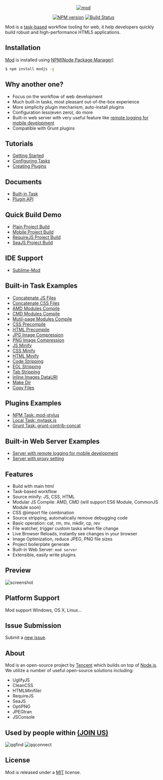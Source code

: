 <p align="center">
<a href="http://madscript.com/modjs" target="_blank">
<img src="https://f.cloud.github.com/assets/677114/1474125/3f5b2460-4629-11e3-8a3d-6b4e0162e0cf.png" alt="mod" style="max-width:100%;">
</a>
</p>

<p align="center">
<a href="http://badge.fury.io/js/modjs"><img src="https://badge.fury.io/js/modjs.png" alt="NPM version" style="max-width:100%;"></a>
<a href="http://travis-ci.org/modulejs/modjs"><img src="https://secure.travis-ci.org/modulejs/modjs.png?branch=master" alt="Build Status" style="max-width:100%;"></a>
</p>


Mod is a [task-based](https://github.com/taskjs/spec) workflow tooling for web, it help developers quickly build robust and high-performance HTML5 applications.

## Installation
[Mod](https://npmjs.org/package/modjs) is installed using [NPM(Node Package Manager)](http://npmjs.org/)
```sh
$ npm install modjs -g
```

## Why another one?
* Focus on the workflow of web development
* Much built-in tasks, most pleasant out-of-the-box experience
* More simplicity plugin mechanism, auto-install plugins
* Configuration less(even zero), do more
* Built-in web server with very useful feature like [remote logging for mobile development](https://github.com/modulejs/modjs/tree/master/test/serverconsole)
* Compatible with Grunt plugins

## Tutorials
* [Getting Started](https://github.com/modulejs/modjs/tree/master/doc/tutorial/getting-started.md)
* [Configuring Tasks](https://github.com/modulejs/modjs/blob/master/doc/tutorial/configuring-tasks.md)
* [Creating Plugins](https://github.com/modulejs/modjs/tree/master/doc/tutorial/creating-plugins.md)

## Documents
* [Built-in Task](https://github.com/modulejs/modjs/tree/master/doc/tasks)
* [Plugin API](https://github.com/modulejs/modjs/tree/master/doc/api)

## Quick Build Demo
* [Plain Project Build](https://github.com/modulejs/modjs/tree/master/test/buildnormal)
* [Mobile Project Build](https://github.com/modulejs/modjs/tree/master/test/buildmobile)
* [RequireJS Project Build](https://github.com/modulejs/modjs/tree/master/test/buildrequirejs)
* [SeaJS Project Build](https://github.com/modulejs/modjs/tree/master/test/buildseajs)

## IDE Support
* [Sublime-Mod](https://github.com/yuanyan/sublime-mod)

## Built-in Task Examples
* [Concatenate JS Files](https://github.com/modulejs/modjs/tree/master/test/catjs)
* [Concatenate CSS Files](https://github.com/modulejs/modjs/tree/master/test/catcss)
* [AMD Modules Compile](https://github.com/modulejs/modjs/tree/master/test/compileamd)
* [CMD Modules Compile](https://github.com/modulejs/modjs/tree/master/test/compilecmd)
* [Mutil-page Modules Compile](https://github.com/modulejs/modjs/tree/master/test/compilecmd)
* [CSS Precompile](https://github.com/modulejs/modjs/tree/master/test/compilecss)
* [HTML Precompile](https://github.com/modulejs/modjs/tree/master/test/compilehtml)
* [JPG Image Compression](https://github.com/modulejs/modjs/tree/master/test/minjpg)
* [PNG Image Compression](https://github.com/modulejs/modjs/tree/master/test/minpng)
* [JS Minify](https://github.com/modulejs/modjs/tree/master/test/minjs)
* [CSS Minify](https://github.com/modulejs/modjs/tree/master/test/mincss)
* [HTML Minify](https://github.com/modulejs/modjs/tree/master/test/minhtml)
* [Code Stripping](https://github.com/modulejs/modjs/tree/master/test/stripcode)
* [EOL Stripping](https://github.com/modulejs/modjs/tree/master/test/stripeol)
* [Tab Stripping](https://github.com/modulejs/modjs/tree/master/test/striptab)
* [Inline Images DataURI](https://github.com/modulejs/modjs/tree/master/test/datauri)
* [Make Dir](https://github.com/modulejs/modjs/tree/master/test/mkdir)
* [Copy Files](https://github.com/modulejs/modjs/tree/master/test/cp)

## Plugins Examples
* [NPM Task: mod-stylus](https://github.com/modulejs/modjs/tree/master/test/pluginnpmtask)
* [Local Task: mytask.js](https://github.com/modulejs/modjs/tree/master/test/pluginlocaltask)
* [Grunt Task: grunt-contrib-concat](https://github.com/modulejs/modjs/tree/master/test/plugingrunttask)

## Built-in Web Server Examples
* [Server with remote logging for mobile development](https://github.com/modulejs/modjs/tree/master/test/serverconsole)
* [Server with proxy setting](https://github.com/modulejs/modjs/tree/master/test/serverproxy)

## Features
* Build with main html
* Task-based workflow
* Source minify: JS, CSS, HTML
* Modular JS Compile: AMD, CMD (will support ES6 Module, CommonJS Module soon)
* CSS @import file combination
* Source stripping, automatically remove debugging code
* Basic operation: cat, rm, mv, mkdir, cp, rev
* File watcher, trigger custom tasks when file change
* Live Browser Reloads, instantly see changes in your browser
* Image Optimization, reduce JPEG, PNG file sizes
* Project boilerplate generate
* Built-in Web Server: `mod server`
* Extensible, easily write plugins

## Preview
![screenshot](https://raw.github.com/modulejs/modjs/master/example/screenshot.gif)


## Platform Support
Mod support Windows, OS X, Linux...

## Issue Submission
Submit a [new issue](https://github.com/modulejs/modjs/issues/new).

## About
Mod is an open-source project by [Tencent](http://www.tencent.com/en-us/) which builds on top of [Node.js](https://nodejs.org).
We utilize a number of useful open-source solutions including:

* UglifyJS
* CleanCSS
* HTMLMinifiler
* RequireJS
* SeaJS
* OptiPNG
* JPEGtran
* JSConsole

## Used by people within <a href="https://github.com/modulejs/modjs/issues/22">(JOIN US)</a>
![qqfind](http://0.web.qstatic.com/webqqpic/pubapps/0/50/images/big.png)
![qqconnect](http://0.web.qstatic.com/webqqpic/pubapps/0/16/images/big.png)


## License
Mod is released under a [MIT](http://yuanyan.mit-license.org/) license.
